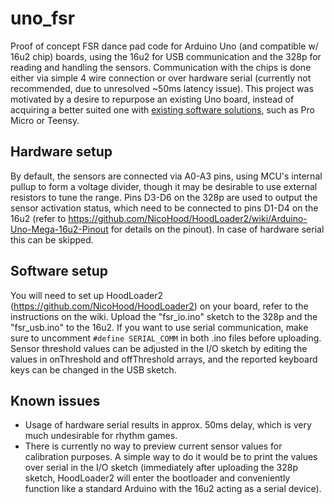 # uno_fsr
Proof of concept FSR dance pad code for Arduino Uno (and compatible w/ 16u2 chip) boards, using the 16u2 for USB communication and the 328p for reading and handling the sensors. Communication with the chips is done either via simple 4 wire connection or over hardware serial (currently not recommended, due to unresolved ~50ms latency issue). This project was motivated by a desire to repurpose an existing Uno board, instead of acquiring a better suited one with [existing software solutions](https://github.com/teejusb/fsr), such as Pro Micro or Teensy.

## Hardware setup
By default, the sensors are connected via A0-A3 pins, using MCU's internal pullup to form a voltage divider, though it may be desirable to use external resistors to tune the range. Pins D3-D6 on the 328p are used to output the sensor activation status, which need to be connected to pins D1-D4 on the 16u2 (refer to https://github.com/NicoHood/HoodLoader2/wiki/Arduino-Uno-Mega-16u2-Pinout for details on the pinout). In case of hardware serial this can be skipped.

## Software setup
You will need to set up HoodLoader2 (https://github.com/NicoHood/HoodLoader2) on your board, refer to the instructions on the wiki. Upload the "fsr_io.ino" sketch to the 328p and the "fsr_usb.ino" to the 16u2. If you want to use serial communication, make sure to uncomment `#define SERIAL_COMM` in both .ino files before uploading. Sensor threshold values can be adjusted in the I/O sketch by editing the values in onThreshold and offThreshold arrays, and the reported keyboard keys can be changed in the USB sketch.

## Known issues
* Usage of hardware serial results in approx. 50ms delay, which is very much undesirable for rhythm games.
* There is currently no way to preview current sensor values for calibration purposes. A simple way to do it would be to print the values over serial in the I/O sketch (immediately after uploading the 328p sketch, HoodLoader2 will enter the bootloader and conveniently function like a standard Arduino with the 16u2 acting as a serial device).
